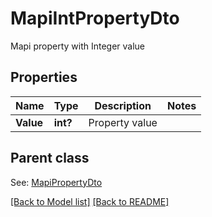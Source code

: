 # MapiIntPropertyDto
Mapi property with Integer value             

## Properties
Name | Type | Description | Notes
------------ | ------------- | ------------- | -------------
**Value** | **int?** | Property value              | 

## Parent class

See: [MapiPropertyDto](MapiPropertyDto.md)

[[Back to Model list]](Models.md) [[Back to README]](README.md)

